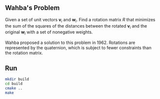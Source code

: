 ## Wahba's Problem

Given a set of unit vectors $\mathbf{v}_i$ and $\mathbf{w}_i$. Find a rotation matrix $R$ that minimizes the sum of the squares of the distances between the rotated $\mathbf{v}_i$ and the original $\mathbf{w}_i$ with a set of nonegative weights.

Wahba proposed a solution to this problem in 1962. Rotations are represented by the quaternion, which is subject to fewer constraints than the rotation matrix.

## Run

```bash
mkdir build
cd build
cmake ..
make
```
